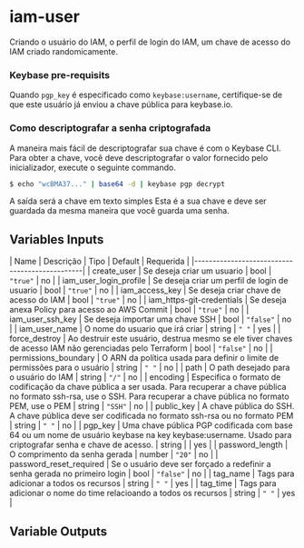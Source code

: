 # iam-user
Criando o usuário do IAM, o perfil de login do IAM, um chave de acesso do IAM criado randomicamente.

### Keybase pre-requisits
Quando `pgp_key` é especificado como `keybase:username`, certifique-se de que este usuário já enviou a chave pública para keybase.io.

### Como descriptografar a senha criptografada
A maneira mais fácil de descriptografar sua chave é com o Keybase CLI. Para obter a chave, você deve descriptografar o valor fornecido pelo inicializador, execute o seguinte commando.

```bash
$ echo "wcBMA37..." | base64 -d | keybase pgp decrypt
```
A saída será a chave em texto simples
Esta é a sua chave e deve ser guardada da mesma maneira que você guarda uma senha.

<!-- BEGINNING OF PRE-COMMIT-TERRAFORM DOCS HOOK -->
## Variables Inputs
| Name | Descrição | Tipo | Default | Requerida |
|-----------------------------------------------|
| create_user | Se deseja criar um usuario | bool | `"true"` | no |
| iam_user_login_profile | Se deseja criar um perfil de login de usuario | bool | `"true"` | no |
| iam_access_key | Se deseja criar chave de acesso do IAM | bool | `"true"` | no |
| iam_https-git-credentials | Se deseja anexa Policy para acesso ao AWS Commit | bool | `"true"` | no |
| iam_user_ssh_key | Se deseja importar uma chave SSH | bool | `"false"` | no |
| iam_user_name | O nome do usuario que irá criar | string | `" "` | yes |
| force_destroy | Ao destruir este usuário, destrua mesmo se ele tiver chaves de acesso IAM não gerenciadas pelo Terraform | bool | `"false"` | no |
| permissions_boundary | O ARN da política usada para definir o limite de permissões para o usuário | string | `" "` | no |
| path | O path desejado para o usuário do IAM | string | `"/"` | no |
| encoding | Especifica o formato de codificação da chave pública a ser usada. Para recuperar a chave pública no formato ssh-rsa, use o SSH. Para recuperar a chave pública no formato PEM, use o PEM | string | `"SSH"` | no |
| public_key | A chave pública do SSH. A chave pública deve ser codificada no formato ssh-rsa ou no formato PEM | string | `" "` | no |
| pgp_key | Uma chave pública PGP codificada com base 64 ou um nome de usuário keybase na key keybase:username. Usado para criptografar senha e chave de acesso. | string | | yes |
| password_length | O comprimento da senha gerada | number | `"20"` | no |
| password_reset_required | Se o usuário deve ser forçado a redefinir a senha gerada no primeiro login | bool | `"false"` | no |
| tag_name | Tags para adicionar a todos os recursos | string | `" "` | yes |
| tag_time | Tags para adicionar o nome do time relacioando a todos os recursos | string | `" "` | yes |

## Variable Outputs
<!-- END OF PRE-COMMIT-TERRAFORM DOCS HOOK -->
